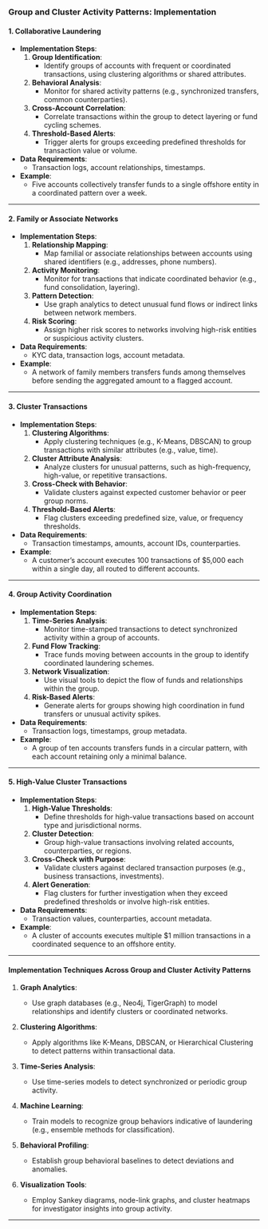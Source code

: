### **Group and Cluster Activity Patterns: Implementation**

#### **1. Collaborative Laundering**
   - **Implementation Steps**:
     1. **Group Identification**:
        - Identify groups of accounts with frequent or coordinated transactions, using clustering algorithms or shared attributes.
     2. **Behavioral Analysis**:
        - Monitor for shared activity patterns (e.g., synchronized transfers, common counterparties).
     3. **Cross-Account Correlation**:
        - Correlate transactions within the group to detect layering or fund cycling schemes.
     4. **Threshold-Based Alerts**:
        - Trigger alerts for groups exceeding predefined thresholds for transaction value or volume.
   - **Data Requirements**:
     - Transaction logs, account relationships, timestamps.
   - **Example**:
     - Five accounts collectively transfer funds to a single offshore entity in a coordinated pattern over a week.

---

#### **2. Family or Associate Networks**
   - **Implementation Steps**:
     1. **Relationship Mapping**:
        - Map familial or associate relationships between accounts using shared identifiers (e.g., addresses, phone numbers).
     2. **Activity Monitoring**:
        - Monitor for transactions that indicate coordinated behavior (e.g., fund consolidation, layering).
     3. **Pattern Detection**:
        - Use graph analytics to detect unusual fund flows or indirect links between network members.
     4. **Risk Scoring**:
        - Assign higher risk scores to networks involving high-risk entities or suspicious activity clusters.
   - **Data Requirements**:
     - KYC data, transaction logs, account metadata.
   - **Example**:
     - A network of family members transfers funds among themselves before sending the aggregated amount to a flagged account.

---

#### **3. Cluster Transactions**
   - **Implementation Steps**:
     1. **Clustering Algorithms**:
        - Apply clustering techniques (e.g., K-Means, DBSCAN) to group transactions with similar attributes (e.g., value, time).
     2. **Cluster Attribute Analysis**:
        - Analyze clusters for unusual patterns, such as high-frequency, high-value, or repetitive transactions.
     3. **Cross-Check with Behavior**:
        - Validate clusters against expected customer behavior or peer group norms.
     4. **Threshold-Based Alerts**:
        - Flag clusters exceeding predefined size, value, or frequency thresholds.
   - **Data Requirements**:
     - Transaction timestamps, amounts, account IDs, counterparties.
   - **Example**:
     - A customer’s account executes 100 transactions of $5,000 each within a single day, all routed to different accounts.

---

#### **4. Group Activity Coordination**
   - **Implementation Steps**:
     1. **Time-Series Analysis**:
        - Monitor time-stamped transactions to detect synchronized activity within a group of accounts.
     2. **Fund Flow Tracking**:
        - Trace funds moving between accounts in the group to identify coordinated laundering schemes.
     3. **Network Visualization**:
        - Use visual tools to depict the flow of funds and relationships within the group.
     4. **Risk-Based Alerts**:
        - Generate alerts for groups showing high coordination in fund transfers or unusual activity spikes.
   - **Data Requirements**:
     - Transaction logs, timestamps, group metadata.
   - **Example**:
     - A group of ten accounts transfers funds in a circular pattern, with each account retaining only a minimal balance.

---

#### **5. High-Value Cluster Transactions**
   - **Implementation Steps**:
     1. **High-Value Thresholds**:
        - Define thresholds for high-value transactions based on account type and jurisdictional norms.
     2. **Cluster Detection**:
        - Group high-value transactions involving related accounts, counterparties, or regions.
     3. **Cross-Check with Purpose**:
        - Validate clusters against declared transaction purposes (e.g., business transactions, investments).
     4. **Alert Generation**:
        - Flag clusters for further investigation when they exceed predefined thresholds or involve high-risk entities.
   - **Data Requirements**:
     - Transaction values, counterparties, account metadata.
   - **Example**:
     - A cluster of accounts executes multiple $1 million transactions in a coordinated sequence to an offshore entity.

---

#### **Implementation Techniques Across Group and Cluster Activity Patterns**

1. **Graph Analytics**:
   - Use graph databases (e.g., Neo4j, TigerGraph) to model relationships and identify clusters or coordinated networks.

2. **Clustering Algorithms**:
   - Apply algorithms like K-Means, DBSCAN, or Hierarchical Clustering to detect patterns within transactional data.

3. **Time-Series Analysis**:
   - Use time-series models to detect synchronized or periodic group activity.

4. **Machine Learning**:
   - Train models to recognize group behaviors indicative of laundering (e.g., ensemble methods for classification).

5. **Behavioral Profiling**:
   - Establish group behavioral baselines to detect deviations and anomalies.

6. **Visualization Tools**:
   - Employ Sankey diagrams, node-link graphs, and cluster heatmaps for investigator insights into group activity.

---
